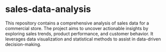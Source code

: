 # sales-data-analysis
This repository contains a comprehensive analysis of sales data for a commercial store. The project aims to uncover actionable insights by exploring sales trends, product performance, and customer behavior. It leverages data visualization and statistical methods to assist in data-driven decision-making.
